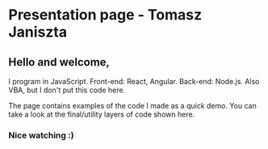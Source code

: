 # Presentation page - Tomasz Janiszta

## Hello and welcome,

I program in JavaScript. Front-end: React, Angular. Back-end: Node.js.
Also VBA, but I don't put this code here.

The page contains examples of the code I made as a quick demo.
You can take a look at the final/utility layers of code shown here.

### Nice watching :)
